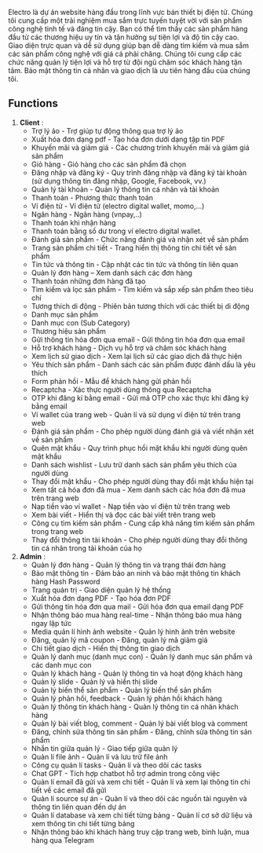 Electro là dự án website hàng đầu trong lĩnh vực bán thiết bị điện tử. Chúng tôi cung cấp một trải nghiệm mua sắm trực tuyến tuyệt vời với sản phẩm công nghệ tinh tế và đáng tin cậy. Bạn có thể tìm thấy các sản phẩm hàng đầu từ các thương hiệu uy tín và tận hưởng sự tiện lợi và độ tin cậy cao. Giao diện trực quan và dễ sử dụng giúp bạn dễ dàng tìm kiếm và mua sắm các sản phẩm công nghệ với giá cả phải chăng. Chúng tôi cung cấp các chức năng quản lý tiện lợi và hỗ trợ từ đội ngũ chăm sóc khách hàng tận tâm. Bảo mật thông tin cá nhân và giao dịch là ưu tiên hàng đầu của chúng tôi.

Functions
---------

1.  **Client** :
    *   Trợ lý ảo - Trợ giúp tự động thông qua trợ lý ảo
    *   Xuất hóa đơn dạng pdf - Tạo hóa đơn dưới dạng tập tin PDF
    *   Khuyến mãi và giảm giá - Các chương trình khuyến mãi và giảm giá sản phẩm
    *   Giỏ hàng - Giỏ hàng cho các sản phẩm đã chọn
    *   Đăng nhập và đăng ký - Quy trình đăng nhập và đăng ký tài khoản (sử dụng thông tin đăng nhập, Google, Facebook, vv.)
    *   Quản lý tài khoản - Quản lý thông tin cá nhân và tài khoản
    *   Thanh toán - Phương thức thanh toán
    *   Ví điện tử - Ví điện tử (electro digital wallet, momo,...)
    *   Ngân hàng - Ngân hàng (vnpay,..)
    *   Thanh toán khi nhận hàng
    *   Thanh toán bằng số dư trong ví electro digital wallet.
    *   Đánh giá sản phẩm - Chức năng đánh giá và nhận xét về sản phẩm
    *   Trang sản phẩm chi tiết - Trang hiển thị thông tin chi tiết về sản phẩm
    *   Tin tức và thông tin - Cập nhật các tin tức và thông tin liên quan
    *   Quản lý đơn hàng – Xem danh sách các đơn hàng
    *   Thanh toán những đơn hàng đã tạo
    *   Tìm kiếm và lọc sản phẩm - Tìm kiếm và sắp xếp sản phẩm theo tiêu chí
    *   Tương thích di động - Phiên bản tương thích với các thiết bị di động
    *   Danh mục sản phẩm
    *   Danh mục con (Sub Category)
    *   Thương hiệu sản phẩm
    *   Gửi thông tin hóa đơn qua email - Gửi thông tin hóa đơn qua email
    *   Hỗ trợ khách hàng - Dịch vụ hỗ trợ và chăm sóc khách hàng
    *   Xem lịch sử giao dịch - Xem lại lịch sử các giao dịch đã thực hiện
    *   Yêu thích sản phẩm - Danh sách các sản phẩm được đánh dấu là yêu thích
    *   Form phản hồi - Mẫu để khách hàng gửi phản hồi
    *   Recaptcha - Xác thực người dùng thông qua Recaptcha
    *   OTP khi đăng kí bằng email - Gửi mã OTP cho xác thực khi đăng ký bằng email
    *   Ví wallet của trang web - Quản lí và sử dụng ví điện tử trên trang web
    *   Đánh giá sản phẩm - Cho phép người dùng đánh giá và viết nhận xét về sản phẩm
    *   Quên mật khẩu - Quy trình phục hồi mật khẩu khi người dùng quên mật khẩu
    *   Danh sách wishlist - Lưu trữ danh sách sản phẩm yêu thích của người dùng
    *   Thay đổi mật khẩu - Cho phép người dùng thay đổi mật khẩu hiện tại
    *   Xem tất cả hóa đơn đã mua - Xem danh sách các hóa đơn đã mua trên trang web
    *   Nạp tiền vào ví wallet - Nạp tiền vào ví điện tử trên trang web
    *   Xem bài viết - Hiển thị và đọc các bài viết trên trang web
    *   Công cụ tìm kiếm sản phẩm - Cung cấp khả năng tìm kiếm sản phẩm trong trang web
    *   Thay đổi thông tin tài khoản - Cho phép người dùng thay đổi thông tin cá nhân trong tài khoản của họ
2.  **Admin** :
    *   Quản lý đơn hàng - Quản lý thông tin và trạng thái đơn hàng
    *   Bảo mật thông tin - Đảm bảo an ninh và bảo mật thông tin khách hàng Hash Password
    *   Trang quản trị - Giao diện quản lý hệ thống
    *   Xuất hóa đơn dạng PDF - Tạo hóa đơn PDF
    *   Gửi thông tin hóa đơn qua mail - Gửi hóa đơn qua email dạng PDF
    *   Nhận thông báo mua hàng real-time - Nhận thông báo mua hàng ngay lập tức
    *   Media quản lí hình ảnh website - Quản lý hình ảnh trên website
    *   Đăng, quản lý mã coupon - Đăng, quản lý mã giảm giá
    *   Chi tiết giao dịch - Hiển thị thông tin giao dịch
    *   Quản lý danh mục (danh mục con) - Quản lý danh mục sản phẩm và các danh mục con
    *   Quản lý khách hàng - Quản lý thông tin và hoạt động khách hàng
    *   Quản lý slide - Quản lý và hiển thị slide
    *   Quản lý biến thể sản phẩm - Quản lý biến thể sản phẩm
    *   Quản lý phản hồi, feedback - Quản lý phản hồi khách hàng
    *   Quản lý thông tin khách hàng - Quản lý thông tin cá nhân khách hàng
    *   Quản lý bài viết blog, comment - Quản lý bài viết blog và comment
    *   Đăng, chỉnh sửa thông tin sản phẩm - Đăng, chỉnh sửa thông tin sản phẩm
    *   Nhắn tin giữa quản lý - Giao tiếp giữa quản lý
    *   Quản lí file ảnh - Quản lí và lưu trữ file ảnh
    *   Công cụ quản lí tasks - Quản lí và theo dõi các tasks
    *   Chat GPT - Tích hợp chatbot hỗ trợ admin trong công việc
    *   Quản lí email đã gửi và xem chi tiết - Quản lí và xem lại thông tin chi tiết về các email đã gửi
    *   Quản lí source sự án - Quản lí và theo dõi các nguồn tài nguyên và thông tin liên quan đến dự án
    *   Quản lí database và xem chi tiết từng bảng - Quản lí cơ sở dữ liệu và xem thông tin chi tiết từng bảng
    *   Nhận thông báo khi khách hàng truy cập trang web, bình luận, mua hàng qua Telegram
